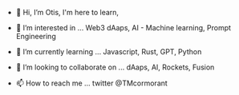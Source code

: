 - 👋 Hi, I’m Otis, I'm here to learn,
- 👀 I’m interested in ... Web3 dAaps, AI - Machine learning, Prompt Engineering

- 🌱 I’m currently learning ... Javascript, Rust, GPT, Python  

- 💞️ I’m looking to collaborate on ... dAaps, AI, Rockets, Fusion 

- 📫 How to reach me ... twitter @TMcormorant
